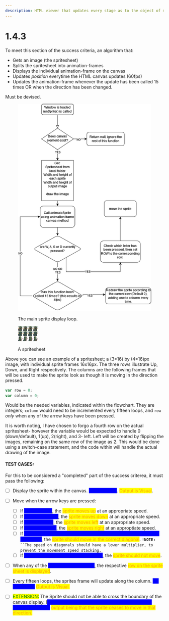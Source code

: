 ```yaml
---
description: HTML viewer that updates every stage as to the object of manipulation.
---
```


# 1.4.3

To meet this section of the success criteria, an algorithm that:

* Gets an image (the spritesheet)
* Splits the spritesheet into animation-frames
* Displays the individual animation-frame on the canvas
* Updates _position_ everytime the HTML canvas updates (60fps)
* Updates the animation-frame whenever the update has been called 15 times OR when the direction has been changed.

Must be devised.

<figure><img src="../../.gitbook/assets/runSprite.drawio.png" alt=""><figcaption><p>The main sprite display loop.</p></figcaption></figure>

<figure><img src="../../.gitbook/assets/finchSpritesheet.png" alt=""><figcaption><p>A spritesheet</p></figcaption></figure>

Above you can see an example of a spritesheet; a (3\*16) by (4\*16)px image, with individual sprite frames 16x16px. The three rows illustrate Up, Down, and Right respectively. The columns are the following frames that will be used to make the sprite look as though it is moving in the direction pressed.

```javascript
var row = 0;
var column = 0;
```

Would be the needed variables, indicated within the flowchart. They are integers; `column` would need to be incremented every fifteen loops, and `row` _only_ when any of the arrow keys have been pressed.&#x20;

It is worth noting, I have chosen to forgo a fourth row on the actual spritesheet- however the variable would be expected to handle 0 (down/default), 1(up), 2(right), and 3- left. Left will be created by flipping the images, remaining on the same row of the image as 2. This would be done using a switch-case statement, and the code within will handle the actual drawing of the image.

#### TEST CASES:

For this to be considered a "completed" part of the success criterea, it must pass the following:

* [ ] Display the sprite within the canvas. <mark style="color:blue;background-color:blue;">No input data</mark>. <mark style="color:orange;">Output is Visual</mark>.
* [ ] Move when the arrow keys are pressed:
  * [ ] If <mark style="color:blue;background-color:blue;">up is pressed</mark>, the <mark style="color:orange;">sprite moves up</mark> at an appropriate speed.
  * [ ] If <mark style="color:blue;background-color:blue;">down is pressed</mark>, the <mark style="color:orange;">sprite moves down</mark> at an appropriate speed.
  * [ ] If <mark style="color:blue;background-color:blue;">left is pressed</mark>, the <mark style="color:orange;">sprite moves left</mark> at an appropriate speed.
  * [ ] If <mark style="color:blue;background-color:blue;">right is pressed</mark>, the <mark style="color:orange;">sprite moves right</mark> at an approptiate speed.
  * [ ] If <mark style="color:blue;background-color:blue;">Left+Up, Right+Up, Right+Down or Left+Down are pressed at the same time</mark>, the <mark style="color:orange;">sprite should move in the correct diagonal</mark>. **`!NOTE:`**` ``The speed on diagonals should have a lower multiplier, to prevent the movement speed stacking.`
  * [ ] If <mark style="color:blue;background-color:blue;">two conflicting directions are pressed</mark>, the <mark style="color:orange;">sprite should not move</mark>.&#x20;
* [ ] When any of the <mark style="color:blue;background-color:blue;">directions are pressed</mark>, the respective <mark style="color:orange;">row on the sprite sheet is displayed</mark>.
* [ ] Every fifteen loops, the sprites frame will update along the column. <mark style="color:blue;background-color:blue;">No input data.</mark> <mark style="color:orange;">Output is Visual.</mark>
* [ ] <mark style="color:green;">EXTENSION:</mark> The Sprite should not be able to cross the boundary of the canvas display. I<mark style="color:blue;background-color:blue;">nput being the sprite colliding with the edge of the displayed canvas,</mark> <mark style="color:orange;">output being that the sprite ceases to move in that direction.</mark>

